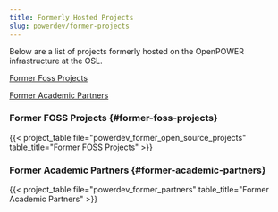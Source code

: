 ```yaml
---
title: Formerly Hosted Projects
slug: powerdev/former-projects
---
```


Below are a list of projects formerly hosted on the OpenPOWER infrastructure at the OSL.

[Former Foss Projects](#former-foss-projects)

[Former Academic Partners](#former-academic-partners)

### Former FOSS Projects {#former-foss-projects}
{{< project_table file="powerdev_former_open_source_projects" table_title="Former FOSS Projects" >}}

### Former Academic Partners {#former-academic-partners}
{{< project_table file="powerdev_former_partners" table_title="Former Academic Partners" >}}